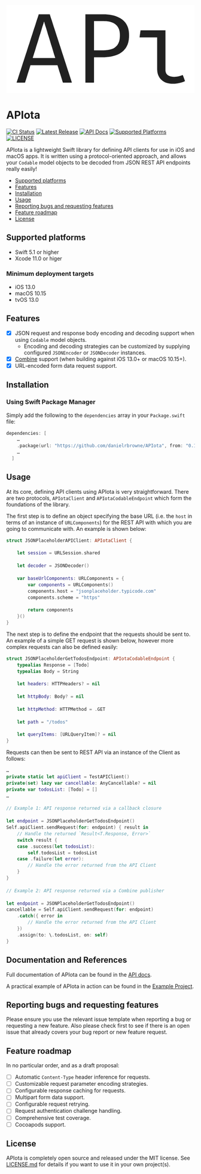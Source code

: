 ![APIota](https://raw.githubusercontent.com/danielrbrowne/APIota/master/apiota_logo.png)

# APIota

[![CI Status](https://github.com/danielrbrowne/APIota/workflows/APIota%20CI/badge.svg)](https://github.com/danielrbrowne/APIota/actions)
[![Latest Release](https://img.shields.io/github/v/release/danielrbrowne/APIota)](https://github.com/danielrbrowne/APIota/releases)
[![API Docs](https://img.shields.io/badge/Docs-here!-lightgrey)](https://danielrbrowne.github.io/APIota/)
[![Supported Platforms](https://img.shields.io/badge/Platforms-iOS%20%7C%20macOS%20%7C%20tvOS%20%7C%20watchOS-yellow)](https://github.com/danielrbrowne/APIota/blob/master/Package.swift)
[![LICENSE](https://img.shields.io/github/license/danielrbrowne/APIota)](https://github.com/danielrbrowne/APIota/blob/master/LICENSE.md)

APIota is a lightweight Swift library for defining API clients for use in iOS and macOS apps. It is written using a protocol-oriented approach, and allows your `Codable` model objects to be decoded from JSON REST API endpoints really easily!

- [Supported platforms](#supported-platforms)
- [Features](#features)
- [Installation](#installation)
- [Usage](#usage)
- [Reporting bugs and requesting features](#reporting-bugs-and-requesting-features)
- [Feature roadmap](#feature-roadmap)
- [License](#license)

## Supported platforms

- Swift 5.1 or higher
- Xcode 11.0 or higer

### Minimum deployment targets

- iOS 13.0
- macOS 10.15
- tvOS 13.0

## Features

- [x] JSON request and response body encoding and decoding support when using `Codable` model objects.
  - Encoding and decoding strategies can be customized by supplying configured `JSONEncoder` or `JSONDecoder` instances.
- [x] [Combine](https://developer.apple.com/documentation/combine) support (when building against iOS 13.0+ or macOS 10.15+).
- [x] URL-encoded form data request support.

## Installation

### Using Swift Package Manager

Simply add the following to the `dependencies` array in your `Package.swift` file:

```swift
dependencies: [
    …
    .package(url: "https://github.com/danielrbrowne/APIota", from: "0.1.3"),
    …
  ]
```

## Usage

At its core, defining API clients using APIota is very straightforward. There are two protocols, `APIotaClient` and `APIotaCodableEndpoint` which form the foundations of the library.

The first step is to define an object specifying the base URL (i.e. the `host` in terms of an instance of `URLComponents`) for the REST API with which you are going to communicate with. An example is shown below:

```swift
struct JSONPlaceholderAPIClient: APIotaClient {

    let session = URLSession.shared

    let decoder = JSONDecoder()

    var baseUrlComponents: URLComponents = {
        var components = URLComponents()
        components.host = "jsonplaceholder.typicode.com"
        components.scheme = "https"

        return components
    }()
}

```

The next step is to define the endpoint that the requests should be sent to. An example of a simple GET request is shown below, however more complex requests can also be defined easily:

```swift
struct JSONPlaceholderGetTodosEndpoint: APIotaCodableEndpoint {
    typealias Response = [Todo]
    typealias Body = String

    let headers: HTTPHeaders? = nil

    let httpBody: Body? = nil

    let httpMethod: HTTPMethod = .GET

    let path = "/todos"

    let queryItems: [URLQueryItem]? = nil
}
```

Requests can then be sent to REST API via an instance of the Client as follows:

```swift
…
private static let apiClient = TestAPIClient()
private(set) lazy var cancellable: AnyCancellable? = nil
private var todosList: [Todo] = []
…

// Example 1: API response returned via a callback closure

let endpoint = JSONPlaceholderGetTodosEndpoint()
Self.apiClient.sendRequest(for: endpoint) { result in
    // Handle the returned `Result<T.Response, Error>`
    switch result {
    case .success(let todosList):
        self.todosList = todosList
    case .failure(let error):
        // Handle the error returned from the API Client
    }
}

// Example 2: API response returned via a Combine publisher

let endpoint = JSONPlaceholderGetTodosEndpoint()
cancellable = Self.apiClient.sendRequest(for: endpoint)
    .catch({ error in
        // Handle the error returned from the API Client
    })
    .assign(to: \.todosList, on: self)
}

```

## Documentation and References

Full documentation of APIota can be found in the [API docs](https://danielrbrowne.github.io/APIota/).

A practical example of APIota in action can be found in the [Example Project](./Example/APIotaExample/).

## Reporting bugs and requesting features

Please ensure you use the relevant issue template when reporting a bug or requesting a new feature. Also please check first to see if there is an open issue that already covers your bug report or new feature request.

## Feature roadmap

In no particular order, and as a draft proposal:

- [ ] Automatic `Content-Type` header inference for requests.
- [ ] Customizable request parameter encoding strategies.
- [ ] Configurable response caching for requests.
- [ ] Multipart form data support.
- [ ] Configurable request retrying.
- [ ] Request authentication challenge handling.
- [ ] Comprehensive test coverage.
- [ ] Cocoapods support.

## License

APIota is completely open source and released under the MIT license. See [LICENSE.md](https://github.com/danielrbrowne/APIota/blob/master/LICENSE.md) for details if you want to use it in your own project(s).
